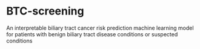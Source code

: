 # BTC-screening
An interpretable biliary tract cancer risk prediction machine learning model for patients with benign biliary tract disease conditions or suspected conditions
